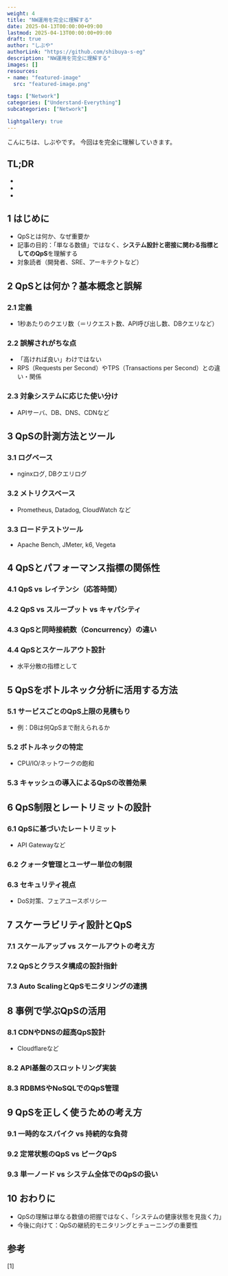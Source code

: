 ```yaml
---
weight: 4
title: "NW運用を完全に理解する"
date: 2025-04-13T00:00:00+09:00
lastmod: 2025-04-13T00:00:00+09:00
draft: true
author: "しぶや"
authorLink: "https://github.com/shibuya-s-eg"
description: "NW運用を完全に理解する"
images: []
resources:
- name: "featured-image"
  src: "featured-image.png"

tags: ["Network"]
categories: ["Understand-Everything"]
subcategories: ["Network"]

lightgallery: true
---
```


<!--
Todo:
- TLDR

-->


こんにちは、しぶやです。
今回はを完全に理解していきます。


## TL;DR

*
*
*

## 1 はじめに
- QpSとは何か、なぜ重要か
- 記事の目的：「単なる数値」ではなく、**システム設計と密接に関わる指標としてのQpS**を理解する
- 対象読者（開発者、SRE、アーキテクトなど）

## 2 QpSとは何か？基本概念と誤解
### 2.1 定義
- 1秒あたりのクエリ数（＝リクエスト数、API呼び出し数、DBクエリなど）
### 2.2 誤解されがちな点
- 「高ければ良い」わけではない
- RPS（Requests per Second）やTPS（Transactions per Second）との違い・関係
### 2.3 対象システムに応じた使い分け
- APIサーバ、DB、DNS、CDNなど

## 3 QpSの計測方法とツール
### 3.1 ログベース
- nginxログ, DBクエリログ
### 3.2 メトリクスベース
- Prometheus, Datadog, CloudWatch など
### 3.3 ロードテストツール
- Apache Bench, JMeter, k6, Vegeta

## 4 QpSとパフォーマンス指標の関係性
### 4.1 QpS vs レイテンシ（応答時間）
### 4.2 QpS vs スループット vs キャパシティ
### 4.3 QpSと同時接続数（Concurrency）の違い
### 4.4 QpSとスケールアウト設計
- 水平分散の指標として

## 5 QpSをボトルネック分析に活用する方法
### 5.1 サービスごとのQpS上限の見積もり
- 例：DBは何QpSまで耐えられるか
### 5.2 ボトルネックの特定
- CPU/IO/ネットワークの飽和
### 5.3 キャッシュの導入によるQpSの改善効果

## 6 QpS制限とレートリミットの設計
### 6.1 QpSに基づいたレートリミット
- API Gatewayなど
### 6.2 クォータ管理とユーザー単位の制限
### 6.3 セキュリティ視点
- DoS対策、フェアユースポリシー

## 7 スケーラビリティ設計とQpS
### 7.1 スケールアップ vs スケールアウトの考え方
### 7.2 QpSとクラスタ構成の設計指針
### 7.3 Auto ScalingとQpSモニタリングの連携

## 8 事例で学ぶQpSの活用
### 8.1 CDNやDNSの超高QpS設計
- Cloudflareなど
### 8.2 API基盤のスロットリング実装
### 8.3 RDBMSやNoSQLでのQpS管理

## 9 QpSを正しく使うための考え方
### 9.1 一時的なスパイク vs 持続的な負荷
### 9.2 定常状態のQpS vs ピークQpS
### 9.3 単一ノード vs システム全体でのQpSの扱い

## 10 おわりに
- QpSの理解は単なる数値の把握ではなく、「システムの健康状態を見抜く力」
- 今後に向けて：QpSの継続的モニタリングとチューニングの重要性




## 参考

[1] []()
